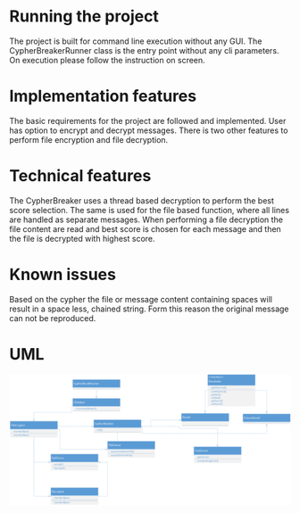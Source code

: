 Running the project
=====================
The project is built for command line execution without any GUI.
The CypherBreakerRunner class is the entry point without any cli parameters.
On execution please follow the instruction on screen.

Implementation features
======================
The basic requirements for the project are followed and implemented. User has option to encrypt and decrypt messages.
There is two other features to perform file encryption and file decryption.

Technical features
================
The CypherBreaker uses a thread based decryption to perform the best score selection.
The same is used for the file based function, where all lines are handled as separate messages.
When performing a file decryption the file content are read and best score is chosen for each message and then the file is decrypted with highest score.

Known issues
================
Based on the cypher the file or message content containing spaces will result in a space less, chained string. Form this reason the original message can not be reproduced. 

UML
================
![alt tag](https://raw.githubusercontent.com/pete314/railfence-cypher/master/uml.png)
